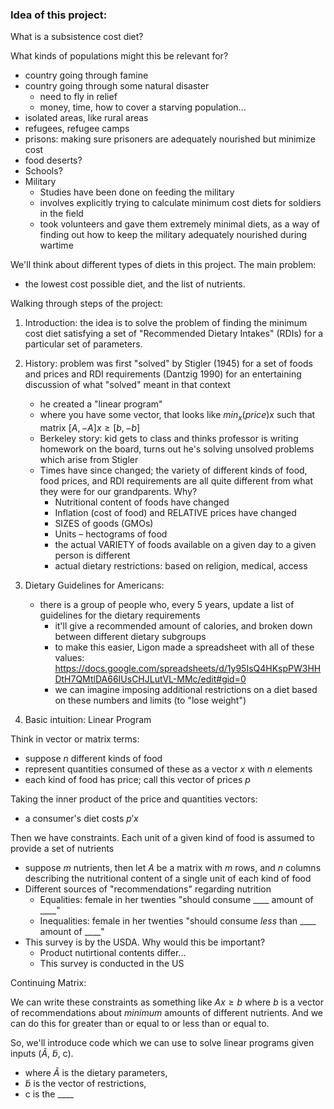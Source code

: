 ### Idea of this project: 
What is a subsistence cost diet?

What kinds of populations might this be relevant for?
 - country going through famine
 - country going through some natural disaster
    - need to fly in relief
    - money, time, how to cover a starving population... 
 - isolated areas, like rural areas
 - refugees, refugee camps 
 - prisons: making sure prisoners are adequately nourished but minimize cost 
 - food deserts?
 - Schools?
 - Military
   - Studies have been done on feeding the military
   - involves explicitly trying to calculate minimum cost diets for soldiers in the field
   - took volunteers and gave them extremely minimal diets, as a way of finding out how to keep the military adequately nourished during wartime
  
We'll think about different types of diets in this project. The main problem: 
- the lowest cost possible diet, and the list of nutrients.

Walking through steps of the project: 
1. Introduction: the idea is to solve the problem of finding the minimum cost diet satisfying a set of "Recommended Dietary Intakes" (RDIs) for a particular set of parameters.
2. History: problem was first "solved" by Stigler (1945) for a set of foods and prices and RDI requirements (Dantzig 1990) for an entertaining discussion of what "solved" meant in that context
   - he created a "linear program"
   - where you have some vector, that looks like
     $min_x(price)x$ such that matrix $[A, -A] x \geq [b, -b]$
   - Berkeley story: kid gets to class and thinks professor is writing homework on the board, turns out he's solving unsolved problems which arise from Stigler 
   - Times have since changed; the variety of different kinds of food, food prices, and RDI requirements are all quite different from what they were for our grandparents. Why?
      - Nutritional content of foods have changed
      - Inflation (cost of food) and RELATIVE prices have changed
      - SIZES of goods (GMOs)
      - Units – hectograms of food
      - the actual VARIETY of foods available on a given day to a given person is different
      - actual dietary restrictions: based on religion, medical, access
3. Dietary Guidelines for Americans:
   - there is a group of people who, every 5 years, update a list of guidelines for the dietary requirements
      - it'll give a recommended amount of calories, and broken down between different dietary subgroups
      - to make this easier, Ligon made a spreadsheet with all of these values: https://docs.google.com/spreadsheets/d/1y95IsQ4HKspPW3HHDtH7QMtlDA66IUsCHJLutVL-MMc/edit#gid=0
      - we can imagine imposing additional restrictions on a diet based on these numbers and limits (to "lose weight")
    
4. Basic intuition: Linear Program

Think in vector or matrix terms: 
- suppose $n$ different kinds of food
- represent quantities consumed of these as a vector $x$ with $n$ elements
- each kind of food has price; call this vector of prices $p$

Taking the inner product of the price and quantities vectors: 
- a consumer's diet costs $p'x$

Then we have constraints. Each unit of a given kind of food is assumed to provide a set of nutrients 
- suppose $m$ nutrients, then let $A$ be a matrix with $m$ rows, and $n$ columns describing the nutritional content of a single unit of each kind of food
- Different sources of "recommendations" regarding nutrition
   - Equalities: female in her twenties "should consume ____ amount of ____" 
   - Inequalities: female in her twenties "should consume *less* than ____ amount of ____"
- This survey is by the USDA. Why would this be important? 
   - Product nutirtional contents differ...
   - This survey is conducted in the US
 
Continuing Matrix: 

We can write these constraints as something like 
$Ax \geq b$
where $b$ is a vector of recommendations about *minimum* amounts of different nutrients. And we can do this for greater than or equal to or less than or equal to. 

So, we'll introduce code which we can use to solve linear programs given inputs ($\tilde A$, $\tilde b$, c). 
- where $\tilde A$ is the dietary parameters,
- $\tilde b$ is the vector of restrictions,
- c is the ____
